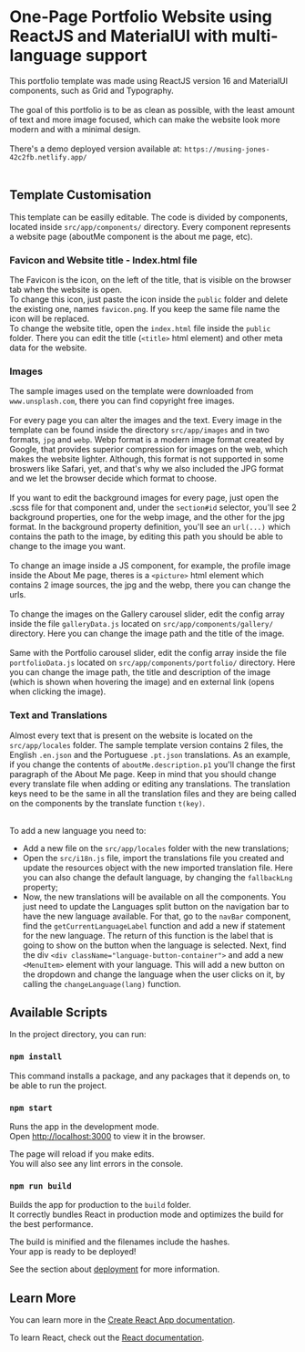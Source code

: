 # One-Page Portfolio Website using ReactJS and MaterialUI with multi-language support

This portfolio template was made using ReactJS version 16 and MaterialUI components, such as Grid and Typography. <br/> <br/>
The goal of this portfolio is to be as clean as possible, with the least amount of text and more image focused, which can make the website look more modern and with a minimal design. <br/><br/>
There's a demo deployed version available at: `https://musing-jones-42c2fb.netlify.app/` <br/><br/>

## Template Customisation

This template can be easilly editable. The code is divided by components, located inside `src/app/components/` directory. Every component represents a website page (aboutMe component is the about me page, etc). <br>

### Favicon and Website title - Index.html file

The Favicon is the icon, on the left of the title, that is visible on the browser tab when the website is open. <br>
To change this icon, just paste the icon inside the `public` folder and delete the existing one, names `favicon.png`. If you keep the same file name the icon will be replaced. <br>
To change the website title, open the `index.html` file inside the `public` folder. There you can edit the title (`<title>` html element) and other meta data for the website. 

### Images
The sample images used on the template were downloaded from `www.unsplash.com`, there you can find copyright free images. <br><br>
For every page you can alter the images and the text. Every image in the template can be found inside the directory `src/app/images` and in two formats, `jpg` and `webp`. Webp format is a modern image format created by Google, that provides superior compression for images on the web, which makes the website lighter. Although, this format is not supported in some broswers like Safari, yet, and that's why we also included the JPG format and we let the browser decide which format to choose. <br><br>
If you want to edit the background images for every page, just open the .scss file for that component and, under the `section#id` selector, you'll see 2 background properties, one for the webp image, and the other for the jpg format. In the background property definition, you'll see an `url(...)` which contains the path to the image, by editing this path you should be able to change to the image you want. <br><br>
To change an image inside a JS component, for example, the profile image inside the About Me page, theres is a `<picture>` html element which contains 2 image sources, the jpg and the webp, there you can change the urls.<br> <br>
To change the images on the Gallery carousel slider, edit the config array inside the file `galleryData.js` located on `src/app/components/gallery/` directory. Here you can change the image path and the title of the image. <br><br>
Same with the Portfolio carousel slider, edit the config array inside the file `portfolioData.js` located on `src/app/components/portfolio/` directory. Here you can change the image path, the title and description of the image (which is shown when hovering the image) and en external link (opens when clicking the image).

### Text and Translations

Almost every text that is present on the website is located on the `src/app/locales` folder. The sample template version contains 2 files, the English `.en.json` and the Portuguese `.pt.json` translations. As an example, if you change the contents of `aboutMe.description.p1` you'll change the first paragraph of the About Me page. Keep in mind that you should change every translate file when adding or editing any translations. The translation keys need to be the same in all the translation files and they are being called on the components by the translate function `t(key)`. <br><br>

To add a new language you need to:
* Add a new file on the `src/app/locales` folder with the new translations;
* Open the `src/i18n.js` file, import the translations file you created and update the resources object with the new imported translation file. Here you can also change the default language, by changing the `fallbackLng` property;
* Now, the new translations will be available on all the components. You just need to update the Languages split button on the navigation bar to have the new language available. For that, go to the `navBar` component, find the `getCurrentLanguageLabel` function and add a new if statement for the new language. The return of this function is the label that is going to show on the button when the language is selected. Next, find the div `<div className="language-button-container">` and add a new `<MenuItem>` element with your language. This will add a new button on the dropdown and change the language when the user clicks on it, by calling the `changeLanguage(lang)` function.



## Available Scripts

In the project directory, you can run:

### `npm install`

This command installs a package, and any packages that it depends on, to be able to run the project. 

### `npm start`

Runs the app in the development mode.<br />
Open [http://localhost:3000](http://localhost:3000) to view it in the browser.

The page will reload if you make edits.<br />
You will also see any lint errors in the console.

### `npm run build`

Builds the app for production to the `build` folder.<br />
It correctly bundles React in production mode and optimizes the build for the best performance.

The build is minified and the filenames include the hashes.<br />
Your app is ready to be deployed!

See the section about [deployment](https://facebook.github.io/create-react-app/docs/deployment) for more information.

## Learn More

You can learn more in the [Create React App documentation](https://facebook.github.io/create-react-app/docs/getting-started).

To learn React, check out the [React documentation](https://reactjs.org/).
